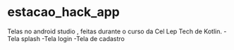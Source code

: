 # estacao_hack_app

Telas no android studio , feitas durante o curso da Cel Lep Tech de Kotlin.
-Tela splash
-Tela login
-Tela de cadastro
